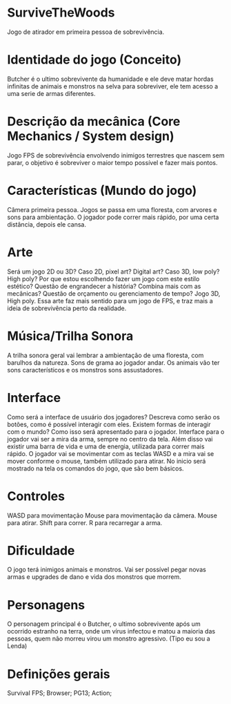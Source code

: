 # SurviveTheWoods
Jogo de atirador em primeira pessoa de sobrevivência.

# Identidade do jogo (Conceito)
Butcher é o ultimo sobrevivente da humanidade e ele deve matar hordas infinitas de animais e monstros na selva para sobreviver, ele tem acesso a uma serie de armas diferentes.

# Descrição da mecânica (Core Mechanics / System design)
Jogo FPS de sobrevivência envolvendo inimigos terrestres que nascem sem parar, o objetivo é sobreviver o maior tempo possível e fazer mais pontos. 

# Características (Mundo do jogo)
Câmera primeira pessoa. Jogos se passa em uma floresta, com arvores e sons para ambientação. O jogador pode correr mais rápido, por uma certa distância, depois ele cansa. 

# Arte
Será um jogo 2D ou 3D? Caso 2D, pixel art? Digital art? Caso 3D, low poly? High poly? Por que estou escolhendo fazer um jogo com este estilo estético? Questão de engrandecer a história? Combina mais com as mecânicas? Questão de orçamento ou gerenciamento de tempo?
Jogo 3D, High poly. Essa arte faz mais sentido para um jogo de FPS, e traz mais a ideia de sobrevivência perto da realidade. 

# Música/Trilha Sonora
A trilha sonora geral vai lembrar a ambientação de uma floresta, com barulhos da natureza. Sons de grama ao jogador andar. Os animais vão ter sons característicos e os monstros sons assustadores.

# Interface
Como será a interface de usuário dos jogadores? Descreva como serão os botões, como é possível interagir com eles. Existem formas de interagir com o mundo? Como isso será apresentado para o jogador.
Interface para o jogador vai ser a mira da arma, sempre no centro da tela. Além disso vai existir uma barra de vida e uma de energia, utilizada para correr mais rápido. O jogador vai se movimentar com as teclas WASD e a mira vai se mover conforme o mouse, também utilizado para atirar. No inicio será mostrado na tela os comandos do jogo, que são bem básicos.

# Controles
WASD para movimentação
Mouse para movimentação da câmera.
Mouse para atirar.
Shift para correr.
R para recarregar a arma.

# Dificuldade
O jogo terá inimigos animais e monstros. Vai ser possível pegar novas armas e upgrades de dano e vida dos monstros que morrem. 

# Personagens
O personagem principal é o Butcher, o ultimo sobrevivente após um ocorrido estranho na terra, onde um vírus infectou e matou a maioria das pessoas, quem não morreu virou um monstro agressivo. (Tipo eu sou a Lenda) 

# Definições gerais
Survival FPS;
Browser;
PG13;
Action;
